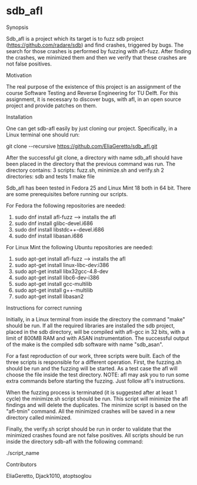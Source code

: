 # sdb_afl
Synopsis

Sdb_afl is a project which its target is to fuzz sdb project (https://github.com/radare/sdb) and find crashes,
triggered by bugs. The search for those crashes is performed by fuzzing with afl-fuzz. After finding the crashes, 
we minimized them and then we verify that these crashes are not false positives.

Motivation

The real purpose of the existence of this project is an assignment of the course
Software Testing and Reverse Engineering for TU Delft. For this assignment, it
is necessary to discover bugs, with afl, in an open source project and provide patches on them.

Installation

One can get sdb-afl easily by just cloning our project. Specifically, in a Linux
terminal one should run:

git clone --recursive https://github.com/EliaGeretto/sdb_afl.git

After the successful git clone, a directory with name sdb_afl should have been
placed in the directory that the previous command was run. The directory contains:
3 scripts: fuzz.sh, minimize.sh and verify.sh
2 directories: sdb and tests
1 make file

Sdb_afl has been tested in Fedora 25 and Linux Mint 18 both in 64 bit. There are
some prerequisites before running our scripts.

For Fedora the following repositories are needed:
1) sudo dnf install afl-fuzz --> installs the afl
2) sudo dnf install glibc-devel.i686
3) sudo dnf install libstdc++-devel.i686
4) sudo dnf install libasan.i686


For Linux Mint the following Ubuntu repositories are needed:

1) sudo apt-get install afl-fuzz  --> installs the afl
2) sudo apt-get  install linux-libc-dev:i386
3) sudo apt-get  install libx32gcc-4.8-dev
4) sudo apt-get  install libc6-dev-i386
5) sudo apt-get  install gcc-multilib
6) sudo apt-get  install g++-multilib
7) sudo apt-get install libasan2


Instructions for correct running

Initially, in a Linux terminal from inside the directory the command "make" should
be run. If all the required libraries are installed the sdb project, placed in
the sdb directory, will be compiled with afl-gcc in 32 bits, with a limit of
800MB RAM and with ASAN instrumentation. The successful output of the make is
the compiled sdb software with name "sdb_asan".

For a fast reproduction of our work, three scripts were built. Each of the three
scripts is responsible for a different operation. First, the fuzzing.sh should
be run and the fuzzing will be started. As a test case the afl will choose the
file inside the test directory. NOTE: afl may ask you to run some extra commands
before starting the fuzzing. Just follow afl's instructions.

When the fuzzing process is terminated (it is suggested after at least 1 cycle)
the minimize.sh script should be run. This script will minimize the afl findings
and will delete the duplicates. The minimize script is based on the "afl-tmin"
command. All the minimized crashes will be saved in a new directory called
minimized. 

Finally, the verify.sh script should be run in order to validate that
the minimized crashes found are not false positives. All scripts should be run
inside the directory sdb-afl with the following command:

./script_name

Contributors

EliaGeretto, Djack1010, atoptsoglou
